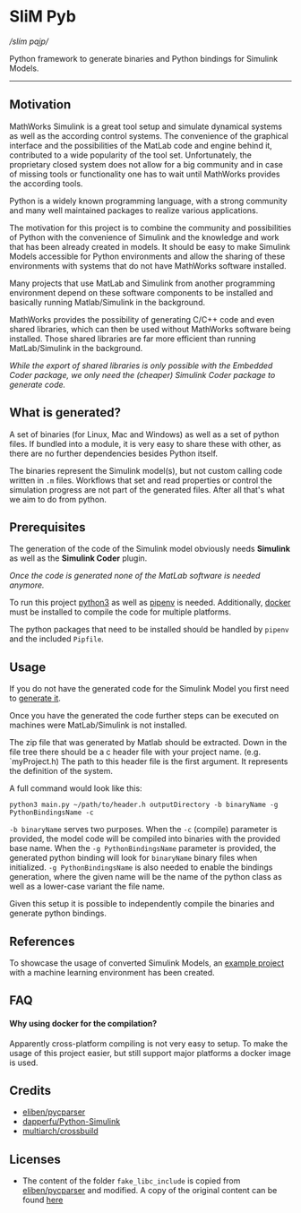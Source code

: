 # SliM Pyb
_/slím pa͜ip/_

Python framework to generate binaries and Python bindings for Simulink Models.
___

## Motivation
MathWorks Simulink is a great tool setup and simulate dynamical systems as well as the according control systems. The convenience of the graphical interface and the possibilities of the MatLab code and engine behind it, contributed to a wide popularity of the tool set.
Unfortunately, the proprietary closed system does not allow for a big community and in case of missing tools or functionality one has to wait until MathWorks provides the according tools.

Python is a widely known programming language, with a strong community and many well maintained packages to realize various applications. 

The motivation for this project is to combine the community and possibilities of Python with the convenience of Simulink and the knowledge and work that has been already created in models.
It should be easy to make Simulink Models accessible for Python environments and allow the sharing of these environments with systems that do not have MathWorks software installed.

Many projects that use MatLab and Simulink from another programming environment depend on these software components to be installed and basically running Matlab/Simulink in the background. 

MathWorks provides the possibility of generating C/C++ code and even shared libraries, which can then be used without MathWorks software being installed.
Those shared libraries are far more efficient than running MatLab/Simulink in the background.

_While the export of shared libraries is only possible with the Embedded Coder package, we only need the (cheaper) Simulink Coder package to generate code._

## What is generated?

A set of binaries (for Linux, Mac and Windows) as well as a set of python files. If bundled into a module, it is very easy to
share these with other, as there are no further dependencies besides Python itself.

The binaries represent the Simulink model(s), but not custom calling code written in `.m` files. Workflows that set and read properties
or control the simulation progress are not part of the generated files. After all that's what we aim to do from python. 

## Prerequisites

The generation of the code of the Simulink model obviously needs **Simulink** as well as the **Simulink Coder** plugin.

_Once the code is generated none of the MatLab software is needed anymore._

To run this project [python3](https://www.python.org/downloads/) as well as [pipenv](https://pypi.org/project/pipenv/) is needed. Additionally, [docker](https://docs.docker.com/get-docker/) must be installed to compile the code for multiple platforms.

The python packages that need to be installed should be handled by `pipenv` and the included `Pipfile`.

## Usage

If you do not have the generated code for the Simulink Model you first need to [generate it](ExportSimulinkModel.md).

Once you have the generated the code further steps can be executed on machines were MatLab/Simulink is not installed.

The zip file that was generated by Matlab should be extracted. 
Down in the file tree there should be a c header file with your project name. (e.g. `myProject.h)
The path to this header file is the first argument. It represents the definition of the system.

A full command would look like this:
```
python3 main.py ~/path/to/header.h outputDirectory -b binaryName -g PythonBindingsName -c
```

`-b binaryName` serves two purposes. When the `-c` (compile) parameter is provided, the model code will be compiled into binaries
with the provided base name. When the `-g PythonBindingsName` parameter is provided, the generated python binding will look for `binaryName` binary
files when initialized.
`-g PythonBindingsName` is also needed to enable the bindings generation, where the given name will be the name of the python class as well as a lower-case variant the file name.

Given this setup it is possible to independently compile the binaries and generate python bindings.

## References

To showcase the usage of converted Simulink Models, an [example project](https://github.com/matamegger/reinforced-pid-parameter) with a machine learning environment has been created.

## FAQ

#### Why using docker for the compilation?
Apparently cross-platform compiling is not very easy to setup.
To make the usage of this project easier, but still support major platforms a docker image is used.

## Credits
- [eliben/pycparser](https://github.com/eliben/pycparser)
- [dapperfu/Python-Simulink](https://github.com/dapperfu/Python-Simulink)
- [multiarch/crossbuild](https://github.com/multiarch/crossbuild)

## Licenses
- The content of the folder `fake_libc_include` is copied from [eliben/pycparser](https://github.com/eliben/pycparser) and modified. A copy of the original content can be found [here](licenses/PYCPARSER)